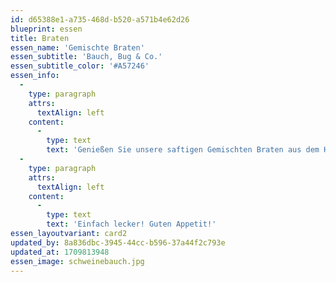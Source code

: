 ```yaml
---
id: d65388e1-a735-468d-b520-a571b4e62d26
blueprint: essen
title: Braten
essen_name: 'Gemischte Braten'
essen_subtitle: 'Bauch, Bug & Co.'
essen_subtitle_color: '#A57246'
essen_info:
  -
    type: paragraph
    attrs:
      textAlign: left
    content:
      -
        type: text
        text: 'Genießen Sie unsere saftigen Gemischten Braten aus dem Holzbackofen – ein Geschmackserlebnis voller Zartheit und Aromen. Die goldbraune Kruste verleiht jedem Bissen eine knusprige Note. Hochwertige Zutaten aus der Region und traditionelle Zubereitung schaffen einen unverkennbaren Genuss.'
  -
    type: paragraph
    attrs:
      textAlign: left
    content:
      -
        type: text
        text: 'Einfach lecker! Guten Appetit!'
essen_layoutvariant: card2
updated_by: 8a836dbc-3945-44cc-b596-37a44f2c793e
updated_at: 1709813948
essen_image: schweinebauch.jpg
---
```

